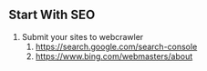 ## Start With SEO

1. Submit your sites to webcrawler
   1. https://search.google.com/search-console
   2. https://www.bing.com/webmasters/about